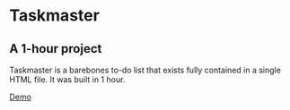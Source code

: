 # Taskmaster  
## A 1-hour project  

Taskmaster is a barebones to-do list that exists fully contained in a single HTML file. It was built in 1 hour.

[Demo](https://rockwillck.github.io/taskmaster)
